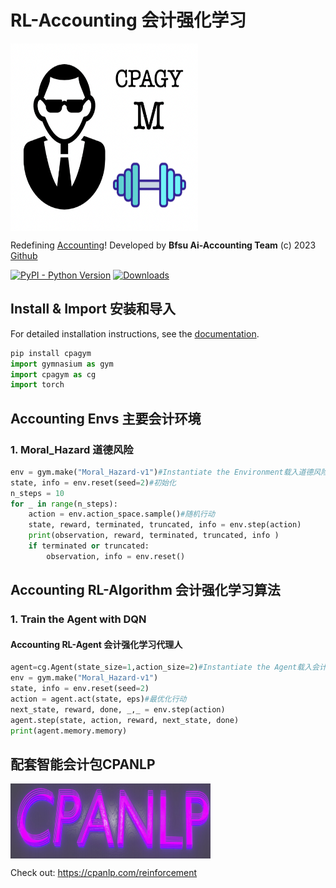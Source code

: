 
# RL-Accounting  会计强化学习

<a href="https://pypi.org/project/cpagym/">
<img src="https://raw.githubusercontent.com/accounting-intelligent-ai/cpagym/main/cpagym.png" width = "300" height = "300" alt="logo" align=center />
</a>

Redefining [Accounting](https://cpanlp.com/)!
Developed by **Bfsu Ai-Accounting Team** (c) 2023
[Github](https://github.com/accounting-intelligent-ai/cpagym)

[![PyPI - Python Version](https://img.shields.io/static/v1?label=pypi&message=v0.0.21&color=blue)](https://pypi.org/project/cpagym/)
[![Downloads](https://static.pepy.tech/badge/cpagym/week)](https://pepy.tech/project/cpagym)

## Install & Import 安装和导入
For detailed installation instructions, see the
[documentation](https://cpanlp.com/documentation).
```python
pip install cpagym
import gymnasium as gym
import cpagym as cg 
import torch
```

## Accounting Envs 主要会计环境
### 1. Moral_Hazard 道德风险
```python
env = gym.make("Moral_Hazard-v1")#Instantiate the Environment载入道德风险环境
state, info = env.reset(seed=2)#初始化
n_steps = 10
for _ in range(n_steps):
    action = env.action_space.sample()#随机行动
    state, reward, terminated, truncated, info = env.step(action)
    print(observation, reward, terminated, truncated, info )
    if terminated or truncated:
        observation, info = env.reset()
```

## Accounting  RL-Algorithm 会计强化学习算法
### 1. Train the Agent with DQN
#### Accounting  RL-Agent 会计强化学习代理人
```python
agent=cg.Agent(state_size=1,action_size=2)#Instantiate the Agent载入会计智能体
env = gym.make("Moral_Hazard-v1")
state, info = env.reset(seed=2)
action = agent.act(state, eps)#最优化行动
next_state, reward, done, _,_ = env.step(action)
agent.step(state, action, reward, next_state, done)
print(agent.memory.memory)
```
## 配套智能会计包CPANLP
<a href="https://pypi.org/project/cpanlp/">
<img src="https://raw.githubusercontent.com/accounting-intelligent-ai/cpanlp/main/cpanlp.png" width = "320" height = "120" alt="logo" align=center />
</a>

Check out: https://cpanlp.com/reinforcement
